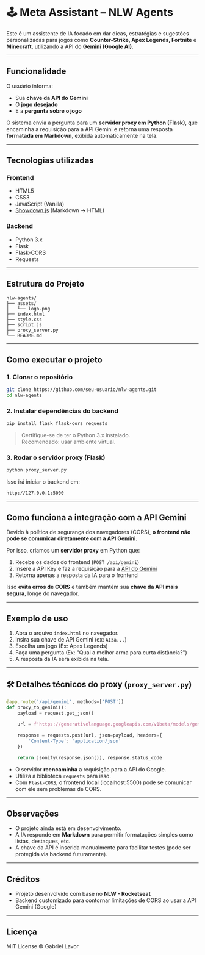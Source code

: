 
# 🕹️ Meta Assistant – NLW Agents

Este é um assistente de IA focado em dar dicas, estratégias e sugestões personalizadas para jogos como **Counter-Strike, Apex Legends, Fortnite** e **Minecraft**, utilizando a API do **Gemini (Google AI)**.

---

##  Funcionalidade

O usuário informa:

- Sua **chave da API do Gemini**
- O **jogo desejado**
- E a **pergunta sobre o jogo**

O sistema envia a pergunta para um **servidor proxy em Python (Flask)**, que encaminha a requisição para a API Gemini e retorna uma resposta **formatada em Markdown**, exibida automaticamente na tela.

---

##  Tecnologias utilizadas

### Frontend

- HTML5
- CSS3
- JavaScript (Vanilla)
- [Showdown.js](https://github.com/showdownjs/showdown) (Markdown → HTML)

### Backend

- Python 3.x
- Flask
- Flask-CORS
- Requests

---

##  Estrutura do Projeto

```
nlw-agents/
├── assets/
│   └── logo.png
├── index.html
├── style.css
├── script.js
├── proxy_server.py
└── README.md
```

---

##  Como executar o projeto

### 1. Clonar o repositório

```bash
git clone https://github.com/seu-usuario/nlw-agents.git
cd nlw-agents
```

### 2. Instalar dependências do backend

```bash
pip install flask flask-cors requests
```

> Certifique-se de ter o Python 3.x instalado.  
> Recomendado: usar ambiente virtual.

### 3. Rodar o servidor proxy (Flask)

```bash
python proxy_server.py
```

Isso irá iniciar o backend em:

```
http://127.0.0.1:5000
```

---

##  Como funciona a integração com a API Gemini

Devido à política de segurança dos navegadores (CORS), **o frontend não pode se comunicar diretamente com a API Gemini**.

Por isso, criamos um **servidor proxy** em Python que:

1. Recebe os dados do frontend (`POST /api/gemini`)
2. Insere a API Key e faz a requisição para a [API do Gemini](https://ai.google.dev/)
3. Retorna apenas a resposta da IA para o frontend

Isso **evita erros de CORS** e também mantém sua **chave da API mais segura**, longe do navegador.

---

##  Exemplo de uso

1. Abra o arquivo `index.html` no navegador.
2. Insira sua chave de API Gemini (ex: `AIza...`)
3. Escolha um jogo (Ex: Apex Legends)
4. Faça uma pergunta (Ex: "Qual a melhor arma para curta distância?")
5. A resposta da IA será exibida na tela.

---

## 🛠️ Detalhes técnicos do proxy (`proxy_server.py`)

```python
@app.route('/api/gemini', methods=['POST'])
def proxy_to_gemini():
    payload = request.get_json()
    
    url = f'https://generativelanguage.googleapis.com/v1beta/models/gemini-pro:generateContent?key={{API_KEY}}'

    response = requests.post(url, json=payload, headers={
        'Content-Type': 'application/json'
    })

    return jsonify(response.json()), response.status_code
```

- O servidor **reencaminha** a requisição para a API do Google.
- Utiliza a biblioteca `requests` para isso.
- Com `Flask-CORS`, o frontend local (localhost:5500) pode se comunicar com ele sem problemas de CORS.

---

##  Observações

- O projeto ainda está em desenvolvimento.
- A IA responde em **Markdown** para permitir formatações simples como listas, destaques, etc.
- A chave da API é inserida manualmente para facilitar testes (pode ser protegida via backend futuramente).

---

##  Créditos

- Projeto desenvolvido com base no **NLW - Rocketseat**
- Backend customizado para contornar limitações de CORS ao usar a API Gemini (Google)

---

##  Licença

MIT License © Gabriel Lavor
